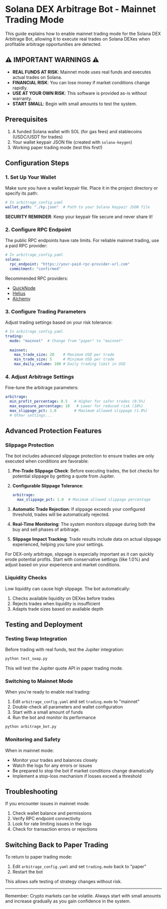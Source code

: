# Solana DEX Arbitrage Bot - Mainnet Trading Mode

This guide explains how to enable mainnet trading mode for the Solana DEX Arbitrage Bot, allowing it to execute real trades on Solana DEXes when profitable arbitrage opportunities are detected.

## ⚠️ IMPORTANT WARNINGS ⚠️

- **REAL FUNDS AT RISK**: Mainnet mode uses real funds and executes actual trades on Solana.
- **FINANCIAL RISK**: You can lose money if market conditions change rapidly.
- **USE AT YOUR OWN RISK**: This software is provided as-is without warranty.
- **START SMALL**: Begin with small amounts to test the system.

## Prerequisites

1. A funded Solana wallet with SOL (for gas fees) and stablecoins (USDC/USDT for trades)
2. Your wallet keypair JSON file (created with `solana-keygen`)
3. Working paper trading mode (test this first!)

## Configuration Steps

### 1. Set Up Your Wallet

Make sure you have a wallet keypair file. Place it in the project directory or specify its path:

```yaml
# In arbitrage_config.yaml
wallet_path: "./kp.json"  # Path to your Solana keypair JSON file
```

**SECURITY REMINDER**: Keep your keypair file secure and never share it!

### 2. Configure RPC Endpoint

The public RPC endpoints have rate limits. For reliable mainnet trading, use a paid RPC provider:

```yaml
# In arbitrage_config.yaml
solana:
  rpc_endpoint: "https://your-paid-rpc-provider-url.com"
  commitment: "confirmed"
```

Recommended RPC providers:
- [QuickNode](https://www.quicknode.com)
- [Helius](https://helius.xyz)
- [Alchemy](https://www.alchemy.com)

### 3. Configure Trading Parameters

Adjust trading settings based on your risk tolerance:

```yaml
# In arbitrage_config.yaml
trading:
  mode: "mainnet"  # Change from "paper" to "mainnet"
  
  mainnet:
    max_trade_size: 20    # Maximum USD per trade
    min_trade_size: 5     # Minimum USD per trade
    max_daily_volume: 100 # Daily trading limit in USD
```

### 4. Adjust Arbitrage Settings

Fine-tune the arbitrage parameters:

```yaml
arbitrage:
  min_profit_percentage: 0.5   # Higher for safer trades (0.5%)
  max_exposure_percentage: 10   # Lower for reduced risk (10%)
  max_slippage_pct: 1.0        # Maximum allowed slippage (1.0%)
  # Other settings...
```

## Advanced Protection Features

### Slippage Protection

The bot includes advanced slippage protection to ensure trades are only executed when conditions are favorable:

1. **Pre-Trade Slippage Check**: Before executing trades, the bot checks for potential slippage by getting a quote from Jupiter.

2. **Configurable Slippage Tolerance**:
   ```yaml
   arbitrage:
     max_slippage_pct: 1.0  # Maximum allowed slippage percentage
   ```
   
3. **Automatic Trade Rejection**: If slippage exceeds your configured threshold, trades will be automatically rejected.

4. **Real-Time Monitoring**: The system monitors slippage during both the buy and sell phases of arbitrage.

5. **Slippage Impact Tracking**: Trade results include data on actual slippage experienced, helping you tune your settings.

For DEX-only arbitrage, slippage is especially important as it can quickly erode potential profits. Start with conservative settings (like 1.0%) and adjust based on your experience and market conditions.

### Liquidity Checks

Low liquidity can cause high slippage. The bot automatically:

1. Checks available liquidity on DEXes before trades
2. Rejects trades when liquidity is insufficient 
3. Adapts trade sizes based on available depth

## Testing and Deployment

### Testing Swap Integration

Before trading with real funds, test the Jupiter integration:

```bash
python test_swap.py
```

This will test the Jupiter quote API in paper trading mode.

### Switching to Mainnet Mode

When you're ready to enable real trading:

1. Edit `arbitrage_config.yaml` and set `trading.mode` to "mainnet"
2. Double-check all parameters and wallet configuration
3. Start with a small amount of funds
4. Run the bot and monitor its performance

```bash
python arbitrage_bot.py
```

### Monitoring and Safety

When in mainnet mode:

- Monitor your trades and balances closely
- Watch the logs for any errors or issues
- Be prepared to stop the bot if market conditions change dramatically
- Implement a stop-loss mechanism if losses exceed a threshold

## Troubleshooting

If you encounter issues in mainnet mode:

1. Check wallet balance and permissions
2. Verify RPC endpoint connectivity
3. Look for rate limiting issues in the logs
4. Check for transaction errors or rejections

## Switching Back to Paper Trading

To return to paper trading mode:

1. Edit `arbitrage_config.yaml` and set `trading.mode` back to "paper"
2. Restart the bot

This allows safe testing of strategy changes without risk.

---

Remember: Crypto markets can be volatile. Always start with small amounts and increase gradually as you gain confidence in the system.

